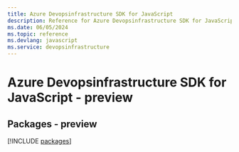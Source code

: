 ```yaml
---
title: Azure Devopsinfrastructure SDK for JavaScript
description: Reference for Azure Devopsinfrastructure SDK for JavaScript
ms.date: 06/05/2024
ms.topic: reference
ms.devlang: javascript
ms.service: devopsinfrastructure
---
```

# Azure Devopsinfrastructure SDK for JavaScript - preview
## Packages - preview
[!INCLUDE [packages](devopsinfrastructure-index.md)]